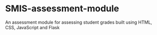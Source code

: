 # SMIS-assessment-module
An assessment module for assessing student grades built using HTML, CSS, JavaScript and Flask 
